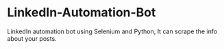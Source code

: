 # LinkedIn-Automation-Bot
LinkedIn automation bot using Selenium and Python, It can scrape the info about your posts.
